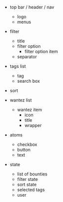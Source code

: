- top bar / header / nav
  - logo
  - menus
- filter
  - title
  - filter option
    - filter option item
  - separator
- tags list
  - tag
  - search box
- sort
- wantez list

  - wantez item
    - icon
    - title
    - wrapper

- atoms

  - checkbox
  - button
  - text

- state
  - list of bounties
  - filter state
  - sort state
  - selected tags
  - user
